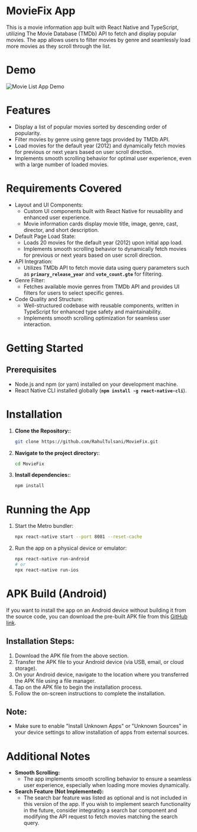 # MovieFix App
This is a movie information app built with React Native and TypeScript, utilizing The Movie Database (TMDb) API to fetch and display popular movies. The app allows users to filter movies by genre and seamlessly load more movies as they scroll through the list.

# Demo
![Movie List App Demo](https://github.com/RahulTulsani/MovieFix/blob/main/src/demo/Demo.gif)

# Features
- Display a list of popular movies sorted by descending order of popularity.
- Filter movies by genre using genre tags provided by TMDb API.
- Load movies for the default year (2012) and dynamically fetch movies for previous or next years based on user scroll direction.
- Implements smooth scrolling behavior for optimal user experience, even with a large number of loaded movies.
# Requirements Covered
- Layout and UI Components:
  - Custom UI components built with React Native for reusability and enhanced user experience.
  - Movie information cards display movie title, image, genre, cast, director, and short description.
- Default Page Load State:
  - Loads 20 movies for the default year (2012) upon initial app load.
  - Implements smooth scrolling behavior to dynamically fetch movies for previous or next years based on user scroll direction.
- API Integration:
  - Utilizes TMDb API to fetch movie data using query parameters such as **`primary_release_year`**  and **`vote_count.gte`** for filtering.
- Genre Filter:
  - Fetches available movie genres from TMDb API and provides UI filters for users to select specific genres.
- Code Quality and Structure:
  - Well-structured codebase with reusable components, written in TypeScript for enhanced type safety and maintainability.
  - Implements smooth scrolling optimization for seamless user interaction.
# Getting Started
## Prerequisites
- Node.js and npm (or yarn) installed on your development machine.
- React Native CLI installed globally (**`npm install -g react-native-cli`**).
# Installation
1. **Clone the Repository:**:
   ```bash
   git clone https://github.com/RahulTulsani/MovieFix.git
2. **Navigate to the project directory:**:
   ```bash
   cd MovieFix
3. **Install dependencies:**:
   ```bash
   npm install
# Running the App
1. Start the Metro bundler:
   ```bash
   npx react-native start --port 8081 --reset-cache
2. Run the app on a physical device or emulator:
   ```bash
   npx react-native run-android
   # or
   npx react-native run-ios
# APK Build (Android)
  If you want to install the app on an Android device without building it from the source code, you can download the pre-built APK file from this [GitHub link](https://github.com/RahulTulsani/MovieFix/blob/main/src/demo/MovieFix.apk).
## Installation Steps:
1. Download the APK file from the above section.
2. Transfer the APK file to your Android device (via USB, email, or cloud storage).
3. On your Android device, navigate to the location where you transferred the APK file using a file manager.
4. Tap on the APK file to begin the installation process.
5. Follow the on-screen instructions to complete the installation.
## Note:
- Make sure to enable "Install Unknown Apps" or "Unknown Sources" in your device settings to allow installation of apps from external sources.
# Additional Notes
- **Smooth Scrolling:**
  - The app implements smooth scrolling behavior to ensure a seamless user experience, especially when loading more movies dynamically.
- **Search Feature (Not Implemented):**
  - The search bar feature was listed as optional and is not included in this version of the app. If you wish to implement search functionality in the future, consider integrating a search bar component and modifying the API request to fetch movies matching the search query.

